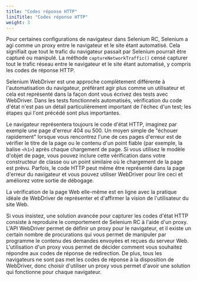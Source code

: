 ```yaml
---
title: "Codes réponse HTTP"
liniTitle: "Codes réponse HTTP"
weight: 3
---
```


Pour certaines configurations de navigateur dans Selenium RC,
Selenium a agi comme un proxy entre le navigateur
et le site étant automatisé.
Cela signifiait que tout le trafic du navigateur passait par Selenium
pourrait être capturé ou manipulé.
La méthode `captureNetworkTraffic()`
censé capturer tout le trafic réseau entre le navigateur
et le site étant automatisé,
y compris les codes de réponse HTTP.

Selenium WebDriver est une approche complètement différente
à l'automatisation du navigateur,
préférant agir plus comme un utilisateur
et cela est représenté dans la façon dont 
vous écrivez des tests avec WebDriver.
Dans les tests fonctionnels automatisés,
vérification du code d'état
n'est pas un détail particulièrement important de l'échec d'un test;
les étapes qui l'ont précédé sont plus importantes.

Le navigateur représentera toujours le code d'état HTTP,
imaginez par exemple une page d'erreur 404 ou 500.
Un moyen simple de "échouer rapidement" lorsque 
vous rencontrez l'une de ces pages d'erreur
est de vérifier le titre de la page ou le contenu d'un point fiable
(par exemple, la balise `<h1>`) après chaque chargement de page.
Si vous utilisez le modèle d'objet de page,
vous pouvez inclure cette vérification dans votre constructeur de classe
ou un point similaire où le chargement de la page est prévu.
Parfois, le code HTTP peut même être représenté
dans la page d'erreur du navigateur
et vous pouvez utiliser WebDriver pour lire ceci
et améliorez votre sortie de débogage.

La vérification de la page Web 
elle-même est en ligne
avec la pratique idéale de WebDriver
de représenter et d'affirmer la 
vision de l'utilisateur du site Web.

Si vous insistez, une solution avancée pour 
capturer les codes d'état HTTP
consiste à reproduire le comportement de 
Selenium RC à l'aide d'un proxy.
L'API WebDriver permet de définir un proxy pour le navigateur,
et il existe un certain nombre de procurations qui
vous permet de manipuler par programme
le contenu des demandes envoyées et reçues du serveur Web.
L'utilisation d'un proxy vous permet de 
décider comment vous souhaitez répondre
aux codes de réponse de redirection.
De plus, tous les navigateurs ne sont pas
met les codes de réponse à la disposition de WebDriver,
donc choisir d'utiliser un proxy
vous permet d'avoir une solution qui 
fonctionne pour chaque navigateur.
